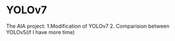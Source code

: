 # YOLOv7
The AIA project: 1.Modification of YOLOv7 2. Comparision between YOLOv5(if I have more time)
